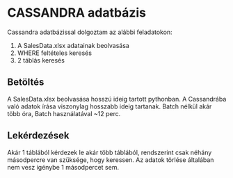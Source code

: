 # CASSANDRA adatbázis

Cassandra adatbázissal dolgoztam az alábbi feladatokon:
1. A SalesData.xlsx adatainak beolvasása
2. WHERE feltételes keresés
3. 2 táblás keresés

## Betöltés
A SalesData.xlsx beolvasása hosszú ideig tartott pythonban.
A Cassandrába való adatok írása viszonylag hosszabb ideig tartanak. Batch nélkül akár több óra, Batch használatával ~12 perc.

## Lekérdezések
Akár 1 táblából kérdezek le akár több táblából, rendszerint csak néhány másodpercre van szüksége, hogy keressen.
Az adatok törlése általában nem vesz igénybe 1 másodpercet sem.